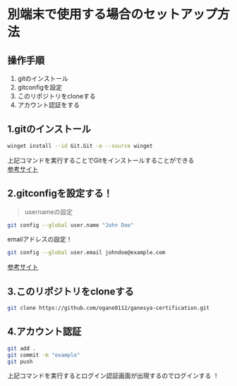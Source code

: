 # 別端末で使用する場合のセットアップ方法

## 操作手順
1. gitのインストール
1. gitconfigを設定
1. このリポジトリをcloneする
1. アカウント認証をする

## 1.gitのインストール
```bash
winget install --id Git.Git -e --source winget
```
上記コマンドを実行することでGitをインストールすることができる  
[参考サイト](https://git-scm.com/download/win)

## 2.gitconfigを設定する！
> usernameの設定
```sh
git config --global user.name "John Doe"
```
emailアドレスの設定！
```sh
git config --global user.email johndoe@example.com
```
[参考サイト](https://git-scm.com/book/ja/v2/%E4%BD%BF%E3%81%84%E5%A7%8B%E3%82%81%E3%82%8B-%E6%9C%80%E5%88%9D%E3%81%AEGit%E3%81%AE%E6%A7%8B%E6%88%90)

## 3.このリポジトリをcloneする
```sh
git clone https://github.com/ogane0112/ganesya-certification.git
```
## 4.アカウント認証
```sh
git add .
git commit -m "example"
git push
```
上記コマンドを実行するとログイン認証画面が出現するのでログインする
！